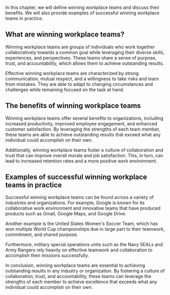 
In this chapter, we will define winning workplace teams and discuss their benefits. We will also provide examples of successful winning workplace teams in practice.

What are winning workplace teams?
---------------------------------

Winning workplace teams are groups of individuals who work together collaboratively towards a common goal while leveraging their diverse skills, experiences, and perspectives. These teams share a sense of purpose, trust, and accountability, which allows them to achieve outstanding results.

Effective winning workplace teams are characterized by strong communication, mutual respect, and a willingness to take risks and learn from mistakes. They are able to adapt to changing circumstances and challenges while remaining focused on the task at hand.

The benefits of winning workplace teams
---------------------------------------

Winning workplace teams offer several benefits to organizations, including increased productivity, improved employee engagement, and enhanced customer satisfaction. By leveraging the strengths of each team member, these teams are able to achieve outstanding results that exceed what any individual could accomplish on their own.

Additionally, winning workplace teams foster a culture of collaboration and trust that can improve overall morale and job satisfaction. This, in turn, can lead to increased retention rates and a more positive work environment.

Examples of successful winning workplace teams in practice
----------------------------------------------------------

Successful winning workplace teams can be found across a variety of industries and organizations. For example, Google is known for its collaborative work environment and innovative teams that have produced products such as Gmail, Google Maps, and Google Drive.

Another example is the United States Women's Soccer Team, which has won multiple World Cup championships due in large part to their teamwork, commitment, and shared purpose.

Furthermore, military special operations units such as the Navy SEALs and Army Rangers rely heavily on effective teamwork and collaboration to accomplish their missions successfully.

In conclusion, winning workplace teams are essential to achieving outstanding results in any industry or organization. By fostering a culture of collaboration, trust, and accountability, these teams can leverage the strengths of each member to achieve excellence that exceeds what any individual could accomplish on their own.
